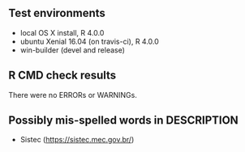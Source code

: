 ## Test environments
* local OS X install, R 4.0.0
* ubuntu Xenial 16.04  (on travis-ci), R 4.0.0
* win-builder (devel and release)

## R CMD check results
There were no ERRORs or WARNINGs. 

## Possibly mis-spelled words in DESCRIPTION
* Sistec (https://sistec.mec.gov.br/)
